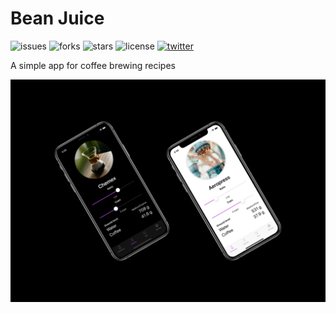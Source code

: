 # Bean Juice
![issues](https://img.shields.io/github/issues/NiftyTreeStudios/Bean-Juice?style=flat-square) 
![forks](https://img.shields.io/github/forks/NiftyTreeStudios/Bean-Juice?style=social&logo=github) 
![stars](https://img.shields.io/github/stars/NiftyTreeStudios/Bean-Juice?style=social&logo=github) 
![license](https://img.shields.io/github/license/NiftyTreeStudios/Bean-Juice?style=flat-square) 
[![twitter](https://img.shields.io/twitter/url?url=https%3A%2F%2Fgithub.com%2FNiftyTreeStudios%2FBean-Juice)](https://twitter.com/BeanJuiceApp)

A simple app for coffee brewing recipes

![screenshot](bean-juice-ss.jpg "Screeshot")
